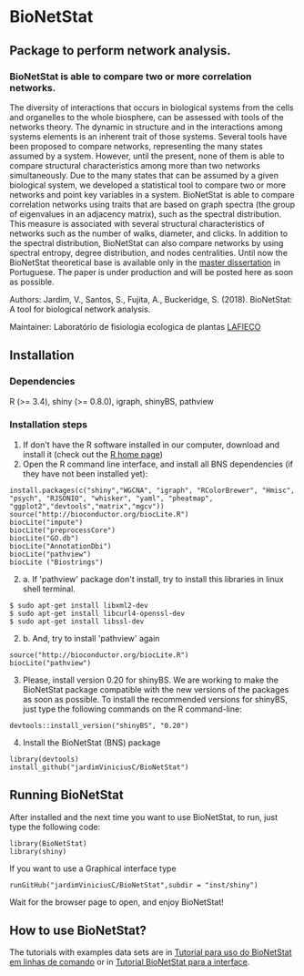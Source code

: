 # BioNetStat

## Package to perform network analysis. 
### BioNetStat is able to compare two or more correlation networks.

The diversity of interactions that occurs in biological systems from the cells and organelles to the whole biosphere, can be assessed with tools of the networks theory. The dynamic in structure and in the interactions among systems elements is an inherent trait of those systems. Several tools have been proposed to compare networks, representing the many states assumed by a system. However, until the present, none of them is able to compare structural characteristics among more than two networks simultaneously. Due to the many states that can be assumed by a given biological system, we developed a statistical tool to compare two or more networks and point key variables in a system. BioNetStat is able to compare correlation networks using traits that are based on graph spectra (the group of eigenvalues in an adjacency matrix), such as the spectral distribution. This measure is associated with several structural characteristics of networks such as the number of walks, diameter, and clicks. In addition to the spectral distribution, BioNetStat can also compare networks by using spectral entropy, degree distribution, and nodes centralities. Until now the BioNetStat theoretical base is available only in the [master dissertation](http://www.teses.usp.br/autor.php?autor=37A71EBFAC13) in Portuguese. The paper is under production and will be posted here as soon as possible.

Authors: Jardim, V., Santos, S., Fujita, A., Buckeridge, S. (2018). BioNetStat: A tool for biological network analysis.

Maintainer: Laboratório de fisiologia ecologica de plantas [LAFIECO](http://www.lafieco.com.br/)

## Installation
### Dependencies
R (>= 3.4), shiny (>= 0.8.0), igraph, shinyBS, pathview

### Installation steps

1. If don't have the R software installed in our computer, download and install it (check out the [R home page](http://www.r-project.org/))
2. Open the R command line interface, and install all BNS dependencies (if they have not been installed yet):
```Rscript
install.packages(c("shiny","WGCNA", "igraph", "RColorBrewer", "Hmisc", "psych", "RJSONIO", "whisker", "yaml", "pheatmap", "ggplot2","devtools","matrix","mgcv"))
source("http://bioconductor.org/biocLite.R")
biocLite("impute")
biocLite("preprocessCore")
biocLite("GO.db")
biocLite("AnnotationDbi")
biocLite("pathview")
biocLite ("Biostrings")
```

2. a. If 'pathview' package don't install, try to install this libraries in linux shell terminal.
```Rscript
$ sudo apt-get install libxml2-dev
$ sudo apt-get install libcurl4-openssl-dev
$ sudo apt-get install libssl-dev
```
2. b. And, try to install 'pathview' again
```Rscript
source("http://bioconductor.org/biocLite.R")
biocLite("pathview")
```
3. Please, install version 0.20 for shinyBS. We are working to make the BioNetStat package compatible with the new versions of the packages as soon as possible. To install the recommended versions for shinyBS, just type the following commands on the R command-line:
```Rscript
devtools::install_version("shinyBS", "0.20")
```
4. Install the BioNetStat (BNS) package
```Rscript
library(devtools)
install_github("jardimViniciusC/BioNetStat")
```
## Running BioNetStat

After installed and the next time you want to use BioNetStat, to run, just type the following code:
```Rscript
library(BioNetStat)
library(shiny)
```
If you want to use a Graphical interface type
```Rscript
runGitHub("jardimViniciusC/BioNetStat",subdir = "inst/shiny")
```
Wait for the browser page to open, and enjoy BioNetStat!

## How to use BioNetStat?
The tutorials with examples data sets are in [Tutorial para uso do BioNetStat em linhas de comando](tutorials/tutorial_BNS_linha_de_comando.md) or in [Tutorial BioNetStat para a interface](tutorials/tutorial_BNS_interface.md ).


